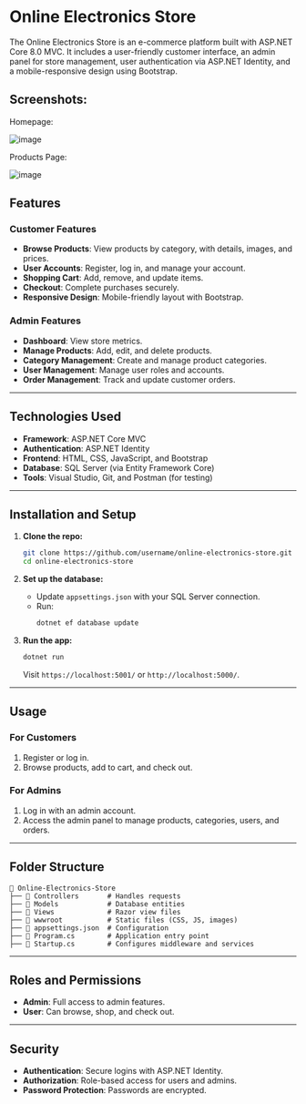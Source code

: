 # Online Electronics Store

The Online Electronics Store is an e-commerce platform built with ASP.NET Core 8.0 MVC. It includes a user-friendly customer interface, an admin panel for store management, user authentication via ASP.NET Identity, and a mobile-responsive design using Bootstrap.

## Screenshots:


Homepage:


![image](https://github.com/user-attachments/assets/b57d5984-bc36-48af-af6b-f828307b723f)


Products Page:


![image](https://github.com/user-attachments/assets/f9c545ba-2166-4097-b97c-3ff65a5140b0)


## Features

### **Customer Features**
- **Browse Products**: View products by category, with details, images, and prices.
- **User Accounts**: Register, log in, and manage your account.
- **Shopping Cart**: Add, remove, and update items.
- **Checkout**: Complete purchases securely.
- **Responsive Design**: Mobile-friendly layout with Bootstrap.

### **Admin Features**
- **Dashboard**: View store metrics.
- **Manage Products**: Add, edit, and delete products.
- **Category Management**: Create and manage product categories.
- **User Management**: Manage user roles and accounts.
- **Order Management**: Track and update customer orders.

---

## **Technologies Used**
- **Framework**: ASP.NET Core MVC
- **Authentication**: ASP.NET Identity
- **Frontend**: HTML, CSS, JavaScript, and Bootstrap
- **Database**: SQL Server (via Entity Framework Core)
- **Tools**: Visual Studio, Git, and Postman (for testing)

---

## **Installation and Setup**

1. **Clone the repo:**
   ```bash
   git clone https://github.com/username/online-electronics-store.git
   cd online-electronics-store
   ```

2. **Set up the database:**
   - Update `appsettings.json` with your SQL Server connection.
   - Run:
     ```bash
     dotnet ef database update
     ```

3. **Run the app:**
   ```bash
   dotnet run
   ```
   Visit `https://localhost:5001/` or `http://localhost:5000/`.

---

## **Usage**

### **For Customers**
1. Register or log in.
2. Browse products, add to cart, and check out.

### **For Admins**
1. Log in with an admin account.
2. Access the admin panel to manage products, categories, users, and orders.

---

## **Folder Structure**
```
📁 Online-Electronics-Store
├── 📁 Controllers       # Handles requests
├── 📁 Models            # Database entities
├── 📁 Views             # Razor view files
├── 📁 wwwroot           # Static files (CSS, JS, images)
├── 📄 appsettings.json  # Configuration
├── 📄 Program.cs        # Application entry point
├── 📄 Startup.cs        # Configures middleware and services
```

---

## **Roles and Permissions**
- **Admin**: Full access to admin features.
- **User**: Can browse, shop, and check out.

---

## **Security**
- **Authentication**: Secure logins with ASP.NET Identity.
- **Authorization**: Role-based access for users and admins.
- **Password Protection**: Passwords are encrypted.




